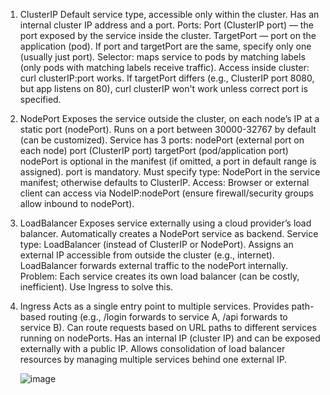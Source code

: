 1. ClusterIP
  Default service type, accessible only within the cluster.
  Has an internal cluster IP address and a port.
  Ports:
    Port (ClusterIP port) — the port exposed by the service inside the cluster.
    TargetPort — port on the application (pod).
    If port and targetPort are the same, specify only one (usually just port).
  Selector: maps service to pods by matching labels (only pods with matching labels receive traffic).
  Access inside cluster:
    curl clusterIP:port works.
    If targetPort differs (e.g., ClusterIP port 8080, but app listens on 80), curl clusterIP won't work unless correct port is specified.

2. NodePort
  Exposes the service outside the cluster, on each node’s IP at a static port (nodePort).
  Runs on a port between 30000-32767 by default (can be customized).
  Service has 3 ports:
      nodePort (external port on each node)
      port (ClusterIP port)
      targetPort (pod/application port)
nodePort is optional in the manifest (if omitted, a port in default range is assigned).
port is mandatory.
Must specify type: NodePort in the service manifest; otherwise defaults to ClusterIP.
Access:
Browser or external client can access via NodeIP:nodePort (ensure firewall/security groups allow inbound to nodePort).

3. LoadBalancer
    Exposes service externally using a cloud provider’s load balancer.
    Automatically creates a NodePort service as backend.
    Service type: LoadBalancer (instead of ClusterIP or NodePort).
    Assigns an external IP accessible from outside the cluster (e.g., internet).
    LoadBalancer forwards external traffic to the nodePort internally.
    Problem: Each service creates its own load balancer (can be costly, inefficient).
    Use Ingress to solve this.

4. Ingress
      Acts as a single entry point to multiple services.
      Provides path-based routing (e.g., /login forwards to service A, /api forwards to service B).
      Can route requests based on URL paths to different services running on nodePorts.
      Has an internal IP (cluster IP) and can be exposed externally with a public IP.
      Allows consolidation of load balancer resources by managing multiple services behind one external IP.

   ![image](https://github.com/user-attachments/assets/8c04d6f0-b5bf-42d6-9a3f-9d824977d13c)

